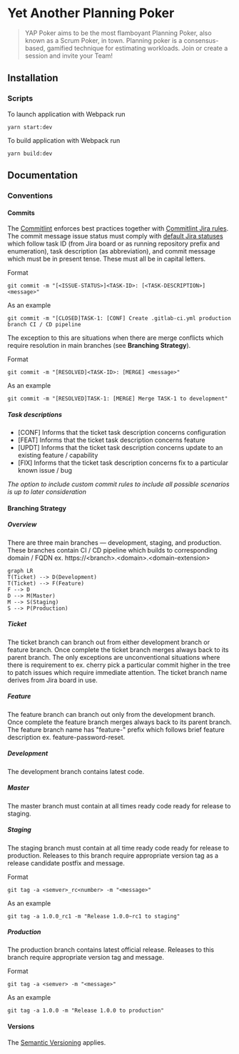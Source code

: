 # Yet Another Planning Poker

> YAP Poker aims to be the most flamboyant Planning Poker, also known as a Scrum Poker, in town. Planning poker is a consensus-based, gamified technique for estimating workloads. Join or create a session and invite your Team!

## Installation

### Scripts

To launch application with Webpack run

    yarn start:dev

To build application with Webpack run

    yarn build:dev

## Documentation

### Conventions

#### Commits

The [Commitlint](https://commitlint.js.org/#/) enforces best practices together with [Commitlint Jira rules](https://github.com/Gherciu/commitlint-jira). The commit message issue status must comply with [default Jira statuses](https://confluence.atlassian.com/adminjiracloud/issue-statuses-priorities-and-resolutions-973500867.html) which follow task ID (from Jira board or as running repository prefix and enumeration), task description (as abbreviation), and commit message which must be in present tense. These must all be in capital letters.

Format

    git commit -m "[<ISSUE-STATUS>]<TASK-ID>: [<TASK-DESCRIPTION>] <message>"

As an example

    git commit -m "[CLOSED]TASK-1: [CONF] Create .gitlab-ci.yml production branch CI / CD pipeline

The exception to this are situations when there are merge conflicts which require resolution in main branches (see **Branching Strategy**).

Format

    git commit -m "[RESOLVED]<TASK-ID>: [MERGE] <message>"

As an example

    git commit -m "[RESOLVED]TASK-1: [MERGE] Merge TASK-1 to development"

##### Task descriptions

- [CONF] Informs that the ticket task description concerns configuration
- [FEAT] Informs that the ticket task description concerns feature
- [UPDT] Informs that the ticket task description concerns update to an existing feature / capability
- [FIX] Informs that the ticket task description concerns fix to a particular known issue / bug

_The option to include custom commit rules to include all possible scenarios is up to later consideration_

#### Branching Strategy

##### Overview

There are three main branches — development, staging, and production. These branches contain CI / CD pipeline which builds to corresponding domain / FQDN ex. https://\<branch>.\<domain>.\<domain-extension>

```mermaid
graph LR
T(Ticket) --> D(Development)
T(Ticket) --> F(Feature)
F --> D
D --> M(Master)
M --> S(Staging)
S --> P(Production)
```

##### Ticket

The ticket branch can branch out from either development branch or feature branch. Once complete the ticket branch merges always back to its parent branch. The only exceptions are unconventional situations where there is requirement to ex. cherry pick a particular commit higher in the tree to patch issues which require immediate attention. The ticket branch name derives from Jira board in use.

##### Feature

The feature branch can branch out only from the development branch. Once complete the feature branch merges always back to its parent branch. The feature branch name has "feature-" prefix which follows brief feature description ex. feature-password-reset.

##### Development

The development branch contains latest code.

##### Master

The master branch must contain at all times ready code ready for release to staging.

##### Staging

The staging branch must contain at all time ready code ready for release to production. Releases to this branch require appropriate version tag as a release candidate postfix and message.

Format

    git tag -a <semver>_rc<number> -m "<message>"

As an example

    git tag -a 1.0.0_rc1 -m "Release 1.0.0~rc1 to staging"

##### Production

The production branch contains latest official release. Releases to this branch require appropriate version tag and message.

Format

    git tag -a <semver> -m "<message>"

As an example

    git tag -a 1.0.0 -m "Release 1.0.0 to production"

#### Versions

The [Semantic Versioning](https://semver.org/) applies.

